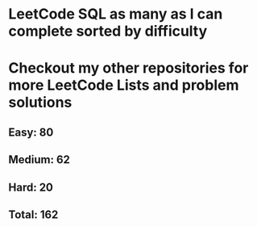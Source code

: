 <h1>LeetCode SQL as many as I can complete sorted by difficulty</h1>
<h1> Checkout my other repositories for more LeetCode Lists and problem solutions</h1>

<h2>Easy: 80</h2>
<h2>Medium: 62</h2>
<h2>Hard: 20</h2>
<h2>Total: 162</h2>

